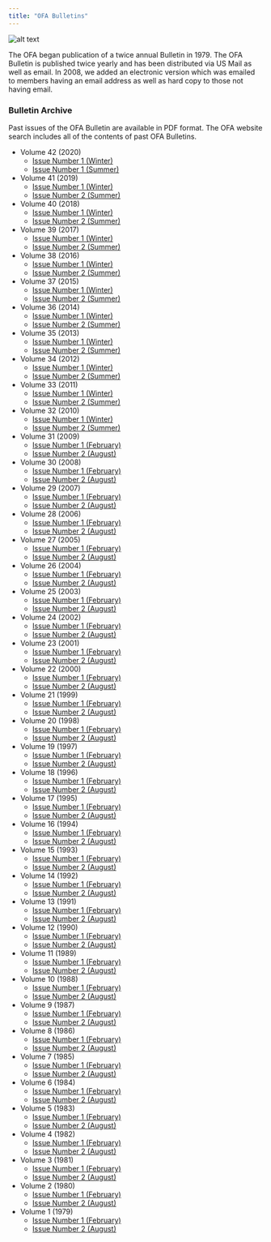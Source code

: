 ```yaml
---
title: "OFA Bulletins"
---
```


![alt text](/bulletins/OFA-Bulletin-Header.png "OFA Bulletin Header")

The OFA began publication of a twice annual Bulletin in 1979. The OFA Bulletin
is published twice yearly and has been distributed via US Mail as well as email.
In 2008, we added an electronic version which was emailed to members having an
email address as well as hard copy to those not having email.

### Bulletin Archive

Past issues of the OFA Bulletin are available in PDF format. The OFA website
search includes all of the contents of past OFA Bulletins.

* Volume 42 (2020)
    * [Issue Number 1 (Winter)](/bulletins/OFA_Bulletin_Volume_42_Number_1.pdf)
    * [Issue Number 1 (Summer)](/bulletins/OFA_Bulletin_Volume_42_Number_2.pdf)
* Volume 41 (2019)
    * [Issue Number 1 (Winter)](/bulletins/OFA_Bulletin_Volume_41_Number_1.pdf)
    * [Issue Number 2 (Summer)](/bulletins/OFA_Bulletin_Volume_41_Number_2.pdf)
* Volume 40 (2018)
    * [Issue Number 1 (Winter)](/bulletins/OFA_Bulletin_Volume_40_Number_1.pdf)
    * [Issue Number 2 (Summer)](/bulletins/OFA_Bulletin_Volume_40_Number_2.pdf)
* Volume 39 (2017)
    * [Issue Number 1 (Winter)](/bulletins/OFA_Bulletin_Volume_39_Number_1.pdf)
    * [Issue Number 2 (Summer)](/bulletins/OFA_Bulletin_Volume_39_Number_2.pdf)
* Volume 38 (2016)
    * [Issue Number 1 (Winter)](/bulletins/OFA_Bulletin_Volume_38_Number_1.pdf)
    * [Issue Number 2 (Summer)](/bulletins/OFA_Bulletin_Volume_38_Number_2.pdf)
* Volume 37 (2015)
    * [Issue Number 1 (Winter)](/bulletins/OFA_Bulletin_Volume_37_Number_1.pdf)
    * [Issue Number 2 (Summer)](/bulletins/OFA_Bulletin_Volume_37_Number_2.pdf)
* Volume 36 (2014)
    * [Issue Number 1 (Winter)](/bulletins/OFA_Bulletin_Volume_36_Number_1.pdf)
    * [Issue Number 2 (Summer)](/bulletins/OFA_Bulletin_Volume_36_Number_2.pdf)
* Volume 35 (2013)
    * [Issue Number 1 (Winter)](/bulletins/OFA_Bulletin_Volume_35_Number_1.pdf)
    * [Issue Number 2 (Summer)](/bulletins/OFA_Bulletin_Volume_35_Number_2.pdf)
* Volume 34 (2012)
    * [Issue Number 1 (Winter)](/bulletins/OFA_Bulletin_Volume_34_Number_1.pdf)
    * [Issue Number 2 (Summer)](/bulletins/OFA_Bulletin_Volume_34_Number_2.pdf)
* Volume 33 (2011)
    * [Issue Number 1 (Winter)](/bulletins/OFA_Bulletin_Volume_33_Number_1.pdf)
    * [Issue Number 2 (Summer)](/bulletins/OFA_Bulletin_Volume_33_Number_2.pdf)
* Volume 32 (2010)
    * [Issue Number 1 (Winter)](/bulletins/OFA_Bulletin_Volume_32_Number_1.pdf)
    * [Issue Number 2 (Summer)](/bulletins/OFA_Bulletin_Volume_32_Number_2.pdf)
* Volume 31 (2009)
    * [Issue Number 1 (February)](/bulletins/OFA_Bulletin_Volume_31_Number_1.pdf)
    * [Issue Number 2 (August)](/bulletins/OFA_Bulletin_Volume_31_Number_2.pdf)
* Volume 30 (2008)
    * [Issue Number 1 (February)](/bulletins/OFA_Bulletin_Volume_30_Number_1.pdf)
    * [Issue Number 2 (August)](/bulletins/OFA_Bulletin_Volume_30_Number_2.pdf)
* Volume 29 (2007)
    * [Issue Number 1 (February)](/bulletins/OFA_Bulletin_Volume_29_Number_1.pdf)
    * [Issue Number 2 (August)](/bulletins/OFA_Bulletin_Volume_29_Number_2.pdf)
* Volume 28 (2006)
    * [Issue Number 1 (February)](/bulletins/OFA_Bulletin_Volume_28_Number_1.pdf)
    * [Issue Number 2 (August)](/bulletins/OFA_Bulletin_Volume_28_Number_2.pdf)
* Volume 27 (2005)
    * [Issue Number 1 (February)](/bulletins/OFA_Bulletin_Volume_27_Number_1.pdf)
    * [Issue Number 2 (August)](/bulletins/OFA_Bulletin_Volume_27_Number_2.pdf)
* Volume 26 (2004)
    * [Issue Number 1 (February)](/bulletins/OFA_Bulletin_Volume_26_Number_1.pdf)
    * [Issue Number 2 (August)](/bulletins/OFA_Bulletin_Volume_26_Number_2.pdf)
* Volume 25 (2003)
    * [Issue Number 1 (February)](/bulletins/OFA_Bulletin_Volume_25_Number_1.pdf)
    * [Issue Number 2 (August)](/bulletins/OFA_Bulletin_Volume_25_Number_2.pdf)
* Volume 24 (2002)
    * [Issue Number 1 (February)](/bulletins/OFA_Bulletin_Volume_24_Number_1.pdf)
    * [Issue Number 2 (August)](/bulletins/OFA_Bulletin_Volume_24_Number_2.pdf)
* Volume 23 (2001)
    * [Issue Number 1 (February)](/bulletins/OFA_Bulletin_Volume_23_Number_1.pdf)
    * [Issue Number 2 (August)](/bulletins/OFA_Bulletin_Volume_23_Number_2.pdf)
* Volume 22 (2000)
    * [Issue Number 1 (February)](/bulletins/OFA_Bulletin_Volume_22_Number_1.pdf)
    * [Issue Number 2 (August)](/bulletins/OFA_Bulletin_Volume_22_Number_2.pdf)
* Volume 21 (1999)
    * [Issue Number 1 (February)](/bulletins/OFA_Bulletin_Volume_21_Number_1.pdf)
    * [Issue Number 2 (August)](/bulletins/OFA_Bulletin_Volume_21_Number_2.pdf)
* Volume 20 (1998)
    * [Issue Number 1 (February)](/bulletins/OFA_Bulletin_Volume_20_Number_1.pdf)
    * [Issue Number 2 (August)](/bulletins/OFA_Bulletin_Volume_20_Number_2.pdf)
* Volume 19 (1997)
    * [Issue Number 1 (February)](/bulletins/OFA_Bulletin_Volume_19_Number_1.pdf)
    * [Issue Number 2 (August)](/bulletins/OFA_Bulletin_Volume_19_Number_2.pdf)
* Volume 18 (1996)
    * [Issue Number 1 (February)](/bulletins/OFA_Bulletin_Volume_18_Number_1.pdf)
    * [Issue Number 2 (August)](/bulletins/OFA_Bulletin_Volume_18_Number_2.pdf)
* Volume 17 (1995)
    * [Issue Number 1 (February)](/bulletins/OFA_Bulletin_Volume_17_Number_1.pdf)
    * [Issue Number 2 (August)](/bulletins/OFA_Bulletin_Volume_17_Number_2.pdf)
* Volume 16 (1994)
    * [Issue Number 1 (February)](/bulletins/OFA_Bulletin_Volume_16_Number_1.pdf)
    * [Issue Number 2 (August)](/bulletins/OFA_Bulletin_Volume_16_Number_2.pdf)
* Volume 15 (1993)
    * [Issue Number 1 (February)](/bulletins/OFA_Bulletin_Volume_15_Number_1.pdf)
    * [Issue Number 2 (August)](/bulletins/OFA_Bulletin_Volume_15_Number_2.pdf)
* Volume 14 (1992)
    * [Issue Number 1 (February)](/bulletins/OFA_Bulletin_Volume_14_Number_1.pdf)
    * [Issue Number 2 (August)](/bulletins/OFA_Bulletin_Volume_14_Number_2.pdf)
* Volume 13 (1991)
    * [Issue Number 1 (February)](/bulletins/OFA_Bulletin_Volume_13_Number_1.pdf)
    * [Issue Number 2 (August)](/bulletins/OFA_Bulletin_Volume_13_Number_2.pdf)
* Volume 12 (1990)
    * [Issue Number 1 (February)](/bulletins/OFA_Bulletin_Volume_12_Number_1.pdf)
    * [Issue Number 2 (August)](/bulletins/OFA_Bulletin_Volume_12_Number_2.pdf)
* Volume 11 (1989)
    * [Issue Number 1 (February)](/bulletins/OFA_Bulletin_Volume_11_Number_1.pdf)
    * [Issue Number 2 (August)](/bulletins/OFA_Bulletin_Volume_11_Number_2.pdf)
* Volume 10 (1988)
    * [Issue Number 1 (February)](/bulletins/OFA_Bulletin_Volume_10_Number_1.pdf)
    * [Issue Number 2 (August)](/bulletins/OFA_Bulletin_Volume_10_Number_2.pdf)
* Volume 9 (1987)
    * [Issue Number 1 (February)](/bulletins/OFA_Bulletin_Volume_9_Number_1.pdf)
    * [Issue Number 2 (August)](/bulletins/OFA_Bulletin_Volume_9_Number_2.pdf)
* Volume 8 (1986)
    * [Issue Number 1 (February)](/bulletins/OFA_Bulletin_Volume_8_Number_1.pdf)
    * [Issue Number 2 (August)](/bulletins/OFA_Bulletin_Volume_8_Number_2.pdf)
* Volume 7 (1985)
    * [Issue Number 1 (February)](/bulletins/OFA_Bulletin_Volume_7_Number_1.pdf)
    * [Issue Number 2 (August)](/bulletins/OFA_Bulletin_Volume_7_Number_2.pdf)
* Volume 6 (1984)
    * [Issue Number 1 (February)](/bulletins/OFA_Bulletin_Volume_6_Number_1.pdf)
    * [Issue Number 2 (August)](/bulletins/OFA_Bulletin_Volume_6_Number_2.pdf)
* Volume 5 (1983)
    * [Issue Number 1 (February)](/bulletins/OFA_Bulletin_Volume_5_Number_1.pdf)
    * [Issue Number 2 (August)](/bulletins/OFA_Bulletin_Volume_5_Number_2.pdf)
* Volume 4 (1982)
    * [Issue Number 1 (February)](/bulletins/OFA_Bulletin_Volume_4_Number_1.pdf)
    * [Issue Number 2 (August)](/bulletins/OFA_Bulletin_Volume_4_Number_2.pdf)
* Volume 3 (1981)
    * [Issue Number 1 (February)](/bulletins/OFA_Bulletin_Volume_3_Number_1.pdf)
    * [Issue Number 2 (August)](/bulletins/OFA_Bulletin_Volume_3_Number_2.pdf)
* Volume 2 (1980)
    * [Issue Number 1 (February)](/bulletins/OFA_Bulletin_Volume_2_Number_1.pdf)
    * [Issue Number 2 (August)](/bulletins/OFA_Bulletin_Volume_2_Number_2.pdf)
* Volume 1 (1979)
    * [Issue Number 1 (February)](/bulletins/OFA_Bulletin_Volume_1_Number_1.pdf)
    * [Issue Number 2 (August)](/bulletins/OFA_Bulletin_Volume_1_Number_2.pdf)
